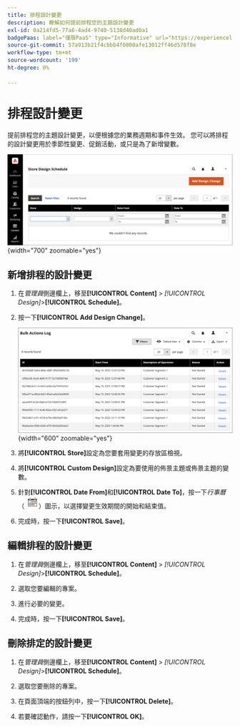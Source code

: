 ```yaml
---
title: 排程設計變更
description: 瞭解如何提前排程您的主題設計變更
exl-id: 0a214fd5-77a6-4ad4-9740-5138d40ad0a1
badgePaas: label="僅限PaaS" type="Informative" url="https://experienceleague.adobe.com/zh-hant/docs/commerce/user-guides/product-solutions" tooltip="僅適用於雲端專案(Adobe管理的PaaS基礎結構)和內部部署專案的Adobe Commerce 。"
source-git-commit: 57a913b21f4cbbb4f0800afe13012ff46d578f8e
workflow-type: tm+mt
source-wordcount: '199'
ht-degree: 0%

---
```


# 排程設計變更

提前排程您的主題設計變更，以便根據您的業務週期和事件生效。 您可以將排程的設計變更用於季節性變更、促銷活動，或只是為了新增變數。

![排程的設計變更](./assets/design-schedule.png){width="700" zoomable="yes"}

## 新增排程的設計變更

1. 在&#x200B;_管理員_&#x200B;側邊欄上，移至&#x200B;**[!UICONTROL Content]** > _[!UICONTROL Design]_>**[!UICONTROL Schedule]**。

1. 按一下&#x200B;**[!UICONTROL Add Design Change]**。

   ![新商店設計變更設定](./assets/design-schedule-change-new.png){width="600" zoomable="yes"}

1. 將&#x200B;**[!UICONTROL Store]**&#x200B;設定為您要套用變更的存放區檢視。

1. 將&#x200B;**[!UICONTROL Custom Design]**&#x200B;設定為要使用的佈景主題或佈景主題的變數。

1. 針對&#x200B;**[!UICONTROL Date From]**&#x200B;和&#x200B;**[!UICONTROL Date To]**，按一下&#x200B;_行事曆_ （![行事曆圖示](../assets/icon-calendar.png)）圖示，以選擇變更生效期間的開始和結束值。

1. 完成時，按一下&#x200B;**[!UICONTROL Save]**。

## 編輯排程的設計變更

1. 在&#x200B;_管理員_&#x200B;側邊欄上，移至&#x200B;**[!UICONTROL Content]** > _[!UICONTROL Design]_>**[!UICONTROL Schedule]**。

1. 選取您要編輯的專案。

1. 進行必要的變更。

1. 完成時，按一下&#x200B;**[!UICONTROL Save]**。

## 刪除排定的設計變更

1. 在&#x200B;_管理員_&#x200B;側邊欄上，移至&#x200B;**[!UICONTROL Content]** > _[!UICONTROL Design]_>**[!UICONTROL Schedule]**。

1. 選取您要刪除的專案。

1. 在頁面頂端的按鈕列中，按一下&#x200B;**[!UICONTROL Delete]**。

1. 若要確認動作，請按一下&#x200B;**[!UICONTROL OK]**。
